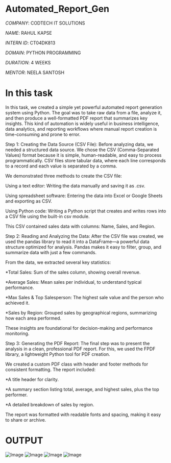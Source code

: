 # Automated_Report_Gen

*COMPANY*: CODTECH IT SOLUTIONS

*NAME*: RAHUL KAPSE

*INTERN ID*: CT04DK813

*DOMAIN*: PYTHON PROGRAMMING

*DURATION*: 4 WEEKS

*MENTOR*: NEELA SANTOSH

# In this task
In this task, we created a simple yet powerful automated report generation system using Python. The goal was to take raw data from a file, analyze it, and then produce a well-formatted PDF report that summarizes key insights. This kind of automation is widely useful in business intelligence, data analytics, and reporting workflows where manual report creation is time-consuming and prone to error.

Step 1: Creating the Data Source (CSV File):
Before analyzing data, we needed a structured data source. We chose the CSV (Comma-Separated Values) format because it is simple, human-readable, and easy to process programmatically. CSV files store tabular data, where each line corresponds to a record and each value is separated by a comma.

We demonstrated three methods to create the CSV file:

Using a text editor: Writing the data manually and saving it as .csv.

Using spreadsheet software: Entering the data into Excel or Google Sheets and exporting as CSV.

Using Python code: Writing a Python script that creates and writes rows into a CSV file using the built-in csv module.

This CSV contained sales data with columns: Name, Sales, and Region.

Step 2: Reading and Analyzing the Data: 
After the CSV file was created, we used the pandas library to read it into a DataFrame—a powerful data structure optimized for analysis. Pandas makes it easy to filter, group, and summarize data with just a few commands.

From the data, we extracted several key statistics:

*Total Sales: Sum of the sales column, showing overall revenue.

*Average Sales: Mean sales per individual, to understand typical performance.

*Max Sales & Top Salesperson: The highest sale value and the person who achieved it.

*Sales by Region: Grouped sales by geographical regions, summarizing how each area performed.

These insights are foundational for decision-making and performance monitoring.

Step 3: Generating the PDF Report:
The final step was to present the analysis in a clean, professional PDF report. For this, we used the FPDF library, a lightweight Python tool for PDF creation.

We created a custom PDF class with header and footer methods for consistent formatting. The report included:

*A title header for clarity.

*A summary section listing total, average, and highest sales, plus the top performer.

*A detailed breakdown of sales by region.

The report was formatted with readable fonts and spacing, making it easy to share or archive.

# OUTPUT

![Image](https://github.com/user-attachments/assets/e564b5f0-c46a-48b5-9194-7c38b544766a)
![Image](https://github.com/user-attachments/assets/0b4b9c58-451b-43e5-b44a-0abc1cbb7c7a)
![Image](https://github.com/user-attachments/assets/416bf18b-d02a-4504-b9cd-bf822ba43406)
![Image](https://github.com/user-attachments/assets/c057919e-ee3d-4c2a-af11-332e22344bd1)
